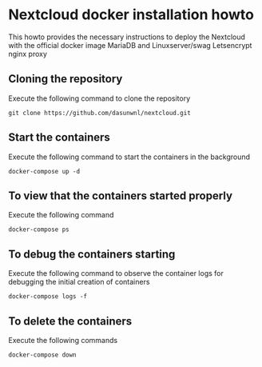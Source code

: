 # Nextcloud docker installation howto 
This howto provides the necessary instructions to deploy the Nextcloud with the official docker image MariaDB and Linuxserver/swag Letsencrypt nginx proxy
## Cloning the repository 
Execute the following command to clone the repository 
```
git clone https://github.com/dasunwnl/nextcloud.git
```
## Start the containers
Execute the following command to start the containers in the background 
```
docker-compose up -d
```
## To view that the containers started properly 
Execute the following command
```
docker-compose ps
```
## To debug the containers starting
Execute the following command to observe the container logs for debugging the initial creation of containers
```
docker-compose logs -f
```
## To delete the containers 
Execute the following commands
```
docker-compose down
```
